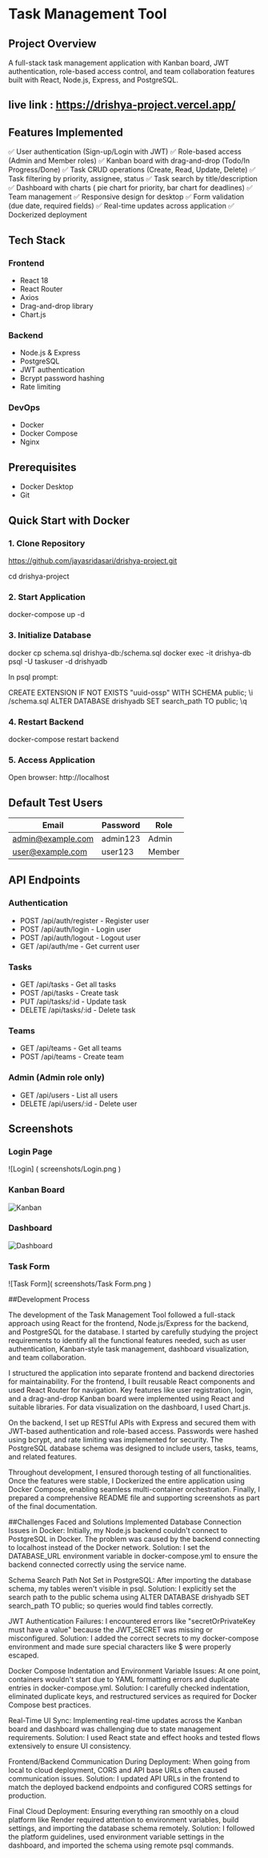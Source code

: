 # Task Management Tool

## Project Overview
A full-stack task management application with Kanban board, JWT authentication, role-based access control, and team collaboration features built with React, Node.js, Express, and PostgreSQL.

## live link : https://drishya-project.vercel.app/

## Features Implemented
✅ User authentication (Sign-up/Login with JWT)
✅ Role-based access (Admin and Member roles)
✅ Kanban board with drag-and-drop (Todo/In Progress/Done)
✅ Task CRUD operations (Create, Read, Update, Delete)
✅ Task filtering by priority, assignee, status
✅ Task search by title/description
✅ Dashboard with charts ( pie chart for priority, bar chart for deadlines)
✅ Team management
✅ Responsive design for desktop
✅ Form validation (due date, required fields)
✅ Real-time updates across application
✅ Dockerized deployment

## Tech Stack

### Frontend
- React 18
- React Router
- Axios
- Drag-and-drop library
- Chart.js

### Backend
- Node.js & Express
- PostgreSQL
- JWT authentication
- Bcrypt password hashing
- Rate limiting

### DevOps
- Docker
- Docker Compose
- Nginx

## Prerequisites
- Docker Desktop
- Git

## Quick Start with Docker

### 1. Clone Repository

https://github.com/jayasridasari/drishya-project.git

cd drishya-project

### 2. Start Application

docker-compose up -d

### 3. Initialize Database

docker cp schema.sql drishya-db:/schema.sql
docker exec -it drishya-db psql -U taskuser -d drishyadb

In psql prompt:

CREATE EXTENSION IF NOT EXISTS "uuid-ossp" WITH SCHEMA public;
\i /schema.sql
ALTER DATABASE drishyadb SET search_path TO public;
\q

### 4. Restart Backend

docker-compose restart backend


### 5. Access Application
Open browser: http://localhost

## Default Test Users
| Email | Password | Role |
|-------|----------|------|
| admin@example.com | admin123 | Admin |
| user@example.com | user123 | Member |


## API Endpoints

### Authentication
- POST /api/auth/register - Register user
- POST /api/auth/login - Login user
- POST /api/auth/logout - Logout user
- GET /api/auth/me - Get current user

### Tasks
- GET /api/tasks - Get all tasks
- POST /api/tasks - Create task
- PUT /api/tasks/:id - Update task
- DELETE /api/tasks/:id - Delete task

### Teams
- GET /api/teams - Get all teams
- POST /api/teams - Create team

### Admin (Admin role only)
- GET /api/users - List all users
- DELETE /api/users/:id - Delete user

## Screenshots

### Login Page
![Login] ( screenshots/Login.png )

### Kanban Board
![Kanban]( screenshots/Kanban.png )

### Dashboard
![Dashboard]( screenshots/Dashboard.png )

### Task Form
![Task Form]( screenshots/Task Form.png )


##Development Process

The development of the Task Management Tool followed a full-stack approach using React for the frontend, Node.js/Express for the backend, and PostgreSQL for the database. I started by carefully studying the project requirements to identify all the functional features needed, such as user authentication, Kanban-style task management, dashboard visualization, and team collaboration.

I structured the application into separate frontend and backend directories for maintainability. For the frontend, I built reusable React components and used React Router for navigation. Key features like user registration, login, and a drag-and-drop Kanban board were implemented using React and suitable libraries. For data visualization on the dashboard, I used Chart.js.

On the backend, I set up RESTful APIs with Express and secured them with JWT-based authentication and role-based access. Passwords were hashed using bcrypt, and rate limiting was implemented for security. The PostgreSQL database schema was designed to include users, tasks, teams, and related features.

Throughout development, I ensured thorough testing of all functionalities. Once the features were stable, I Dockerized the entire application using Docker Compose, enabling seamless multi-container orchestration. Finally, I prepared a comprehensive README file and supporting screenshots as part of the final documentation.

##Challenges Faced and Solutions Implemented
Database Connection Issues in Docker:
Initially, my Node.js backend couldn't connect to PostgreSQL in Docker. The problem was caused by the backend connecting to localhost instead of the Docker network.
Solution: I set the DATABASE_URL environment variable in docker-compose.yml to ensure the backend connected correctly using the service name.

Schema Search Path Not Set in PostgreSQL:
After importing the database schema, my tables weren't visible in psql.
Solution: I explicitly set the search path to the public schema using ALTER DATABASE drishyadb SET search_path TO public; so queries would find tables correctly.

JWT Authentication Failures:
I encountered errors like "secretOrPrivateKey must have a value" because the JWT_SECRET was missing or misconfigured.
Solution: I added the correct secrets to my docker-compose environment and made sure special characters like $ were properly escaped.

Docker Compose Indentation and Environment Variable Issues:
At one point, containers wouldn't start due to YAML formatting errors and duplicate entries in docker-compose.yml.
Solution: I carefully checked indentation, eliminated duplicate keys, and restructured services as required for Docker Compose best practices.

Real-Time UI Sync:
Implementing real-time updates across the Kanban board and dashboard was challenging due to state management requirements.
Solution: I used React state and effect hooks and tested flows extensively to ensure UI consistency.

Frontend/Backend Communication During Deployment:
When going from local to cloud deployment, CORS and API base URLs often caused communication issues.
Solution: I updated API URLs in the frontend to match the deployed backend endpoints and configured CORS settings for production.

Final Cloud Deployment:
Ensuring everything ran smoothly on a cloud platform like Render required attention to environment variables, build settings, and importing the database schema remotely.
Solution: I followed the platform guidelines, used environment variable settings in the dashboard, and imported the schema using remote psql commands.
